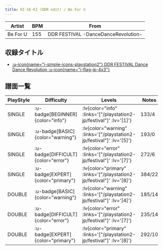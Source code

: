 ```yaml
---
title: KI·SE·KI (DDR edit) / Be For U
---
```


|Artist|BPM|From|
|------|---|----|
|Be For U|155|DDR FESTIVAL -DanceDanceRevolution-|

## 収録タイトル

- [ :u-icon{name="i-simple-icons-playstation2"} DDR FESTIVAL Dance Dance Revolution :u-icon{name="i-flag-jp-4x3"} ](/playstation2-jp/festival)

## 譜面一覧

|PlayStyle|Difficulty|Levels|Notes|Movie|
|---------|----------|------|-----|-----|
|SINGLE| :u-badge[BEGINNER]{color="info"} | :lv{color="info" :links='["/playstation2-jp/festival"]' :lv='[1]'} |133/4||
|SINGLE| :u-badge[BASIC]{color="warning"} | :lv{color="warning" :links='["/playstation2-jp/festival"]' :lv='[5]'} |193/0||
|SINGLE| :u-badge[DIFFICULT]{color="error"} | :lv{color="error" :links='["/playstation2-jp/festival"]' :lv='[7]'} |272/6||
|SINGLE| :u-badge[EXPERT]{color="primary"} | :lv{color="primary" :links='["/playstation2-jp/festival"]' :lv='[8]'} |384/22||
|DOUBLE| :u-badge[BASIC]{color="warning"} | :lv{color="warning" :links='["/playstation2-jp/festival"]' :lv='[4]'} |185/14||
|DOUBLE| :u-badge[DIFFICULT]{color="error"} | :lv{color="error" :links='["/playstation2-jp/festival"]' :lv='[7]'} |235/14||
|DOUBLE| :u-badge[EXPERT]{color="primary"} | :lv{color="primary" :links='["/playstation2-jp/festival"]' :lv='[8]'} |292/10||
